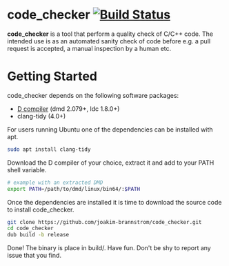 # code_checker [![Build Status](https://travis-ci.org/joakim-brannstrom/code_checker.svg?branch=master)](https://travis-ci.org/joakim-brannstrom/code_checker)

**code_checker** is a tool that perform a quality check of C/C++ code. The intended use is as an automated sanity check of code before e.g. a pull request is accepted, a manual inspection by a human etc.

# Getting Started

code_checker depends on the following software packages:

 * [D compiler](https://dlang.org/download.html) (dmd 2.079+, ldc 1.8.0+)
 * clang-tidy (4.0+)

For users running Ubuntu one of the dependencies can be installed with apt.
```sh
sudo apt install clang-tidy
```

Download the D compiler of your choice, extract it and add to your PATH shell
variable.
```sh
# example with an extracted DMD
export PATH=/path/to/dmd/linux/bin64/:$PATH
```

Once the dependencies are installed it is time to download the source code to install code_checker.
```sh
git clone https://github.com/joakim-brannstrom/code_checker.git
cd code_checker
dub build -b release
```

Done! The binary is place in build/.
Have fun.
Don't be shy to report any issue that you find.
